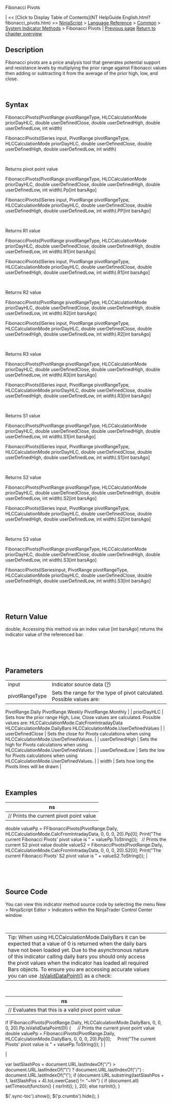 ﻿










 


Fibonacci Pivots







| &lt;&lt; [Click to Display Table of Contents](NT HelpGuide English.html?fibonacci_pivots.htm) &gt;&gt;
 [NinjaScript](ninjascript.htm) &gt; [Language Reference](language_reference_wip.htm) &gt; [Common](common.htm) &gt; [System Indicator Methods](indicators.htm) &gt;
Fibonacci Pivots | [Previous page](ease_of_movement.htm)
[Return to chapter overview](indicators.htm)










Description
-----------


Fibonacci pivots are a price analysis tool that generates potential support and resistance levels by multiplying the prior range against Fibonacci values then adding or subtracting it from the average of the prior high, low, and close.


 


Syntax
------


FibonacciPivots(PivotRange pivotRangeType, HLCCalculationMode priorDayHLC, double userDefinedClose, double userDefinedHigh, double userDefinedLow, int width)  

FibonacciPivots(ISeries<double> input, PivotRange pivotRangeType, HLCCalculationMode priorDayHLC, double userDefinedClose, double userDefinedHigh, double userDefinedLow, int width)


 


Returns pivot point value  

FibonacciPivots(PivotRange pivotRangeType, HLCCalculationMode priorDayHLC, double userDefinedClose, double userDefinedHigh, double userDefinedLow, int width).Pp[int barsAgo]  

FibonacciPivots(ISeries<double> input, PivotRange pivotRangeType, HLCCalculationMode priorDayHLC, double userDefinedClose, double userDefinedHigh, double userDefinedLow, int width).PP[int barsAgo]


 


Returns R1 value  

FibonacciPivots(PivotRange pivotRangeType, HLCCalculationMode priorDayHLC, double userDefinedClose, double userDefinedHigh, double userDefinedLow, int width).R1[int barsAgo]  

FibonacciPivots(ISeries<double> input, PivotRange pivotRangeType, HLCCalculationMode priorDayHLC, double userDefinedClose, double userDefinedHigh, double userDefinedLow, int width).R1[int barsAgo]


 


Returns R2 value  

FibonacciPivots(PivotRange pivotRangeType, HLCCalculationMode priorDayHLC, double userDefinedClose, double userDefinedHigh, double userDefinedLow, int width).R2[int barsAgo]  

FibonacciPivots(ISeries<double> input, PivotRange pivotRangeType, HLCCalculationMode priorDayHLC, double userDefinedClose, double userDefinedHigh, double userDefinedLow, int width).R2[int barsAgo]


 


Returns R3 value  

FibonacciPivots(PivotRange pivotRangeType, HLCCalculationMode priorDayHLC, double userDefinedClose, double userDefinedHigh, double userDefinedLow, int width).R3[int barsAgo]  

FibonacciPivots(ISeries<double> input, PivotRange pivotRangeType, HLCCalculationMode priorDayHLC, double userDefinedClose, double userDefinedHigh, double userDefinedLow, int width).R3[int barsAgo]


 


Returns S1 value  

FibonacciPivots(PivotRange pivotRangeType, HLCCalculationMode priorDayHLC, double userDefinedClose, double userDefinedHigh, double userDefinedLow, int width).S1[int barsAgo]  

FibonacciPivots(ISeries<double> input, PivotRange pivotRangeType, HLCCalculationMode priorDayHLC, double userDefinedClose, double userDefinedHigh, double userDefinedLow, int width).S1[int barsAgo]


 


Returns S2 value  

FibonacciPivots(PivotRange pivotRangeType, HLCCalculationMode priorDayHLC, double userDefinedClose, double userDefinedHigh, double userDefinedLow, int width).S2[int barsAgo]  

FibonacciPivots(ISeries<double> input, PivotRange pivotRangeType, HLCCalculationMode priorDayHLC, double userDefinedClose, double userDefinedHigh, double userDefinedLow, int width).S2[int barsAgo]


 


Returns S3 value  

FibonacciPivots(PivotRange pivotRangeType, HLCCalculationMode priorDayHLC, double userDefinedClose, double userDefinedHigh, double userDefinedLow, int width).S3[int barsAgo]  

FibonacciPivots(ISeries<double>input, PivotRange pivotRangeType, HLCCalculationMode priorDayHLC, double userDefinedClose, double userDefinedHigh, double userDefinedLow, int width).S3[int barsAgo]


 


 


Return Value
------------


double; Accessing this method via an index value [int barsAgo] returns the indicator value of the referenced bar.


 


 


Parameters
----------




|  |  |
| --- | --- |
| input | Indicator source data ([?](valid_input_data_for_indicator.htm)) |
| pivotRangeType | Sets the range for the type of pivot calculated. Possible values are:
PivotRange.Daily
PivotRange.Weekly
PivotRange.Monthly |
| priorDayHLC | Sets how the prior range High, Low, Close values are calculated. Possible values are:
HLCCalculationMode.CalcFromIntradayData
HLCCalculationMode.DailyBars
HLCCalculationMode.UserDefinedValues |
| userDefinedClose | Sets the close for Pivots calculations when using HLCCalculationMode.UserDefinedValues. |
| userDefinedHigh | Sets the high for Pivots calculations when using HLCCalculationMode.UserDefinedValues. |
| userDefinedLow | Sets the low for Pivots calculations when using HLCCalculationMode.UserDefinedValues. |
| width | Sets how long the Pivots lines will be drawn |



 



Examples
--------




| ns |
| --- |
| // Prints the current pivot point value
double valuePp = FFibonacciPivots(PivotRange.Daily, HLCCalculationMode.CalcFromIntradayData, 0, 0, 0, 20).Pp[0];
Print("The current Fibonacci Pivots' pivot value is " + valuePp.ToString());
 
// Prints the current S2 pivot value
double valueS2 = FibonacciPivots(PivotRange.Daily, HLCCalculationMode.CalcFromIntradayData, 0, 0, 0, 20).S2[0];
Print("The current Fibonacci Pivots' S2 pivot value is " + valueS2.ToString()); |



 


 


Source Code
-----------


You can view this indicator method source code by selecting the menu New &gt; NinjaScript Editor &gt; Indicators within the NinjaTrader Control Center window.


 




|  |  |  |
| --- | --- | --- |
| Tip: When using HLCCalculationMode.DailyBars it can be expected that a value of 0 is returned when the daily bars have not been loaded yet. Due to the asynchronous nature of this indicator calling daily bars you should only access the pivot values when the indicator has loaded all required Bars objects. To ensure you are accessing accurate values you can use .[IsValidDataPoint()](isvaliddatapoint.htm) as a check:
 


| ns |
| --- |
| // Evaluates that this is a valid pivot point value
if (FibonacciPivots(PivotRange.Daily, HLCCalculationMode.DailyBars, 0, 0, 0, 20).Pp.IsValidDataPoint(0))
{
     // Prints the current pivot point value
     double valuePp = FibonacciPivots(PivotRange.Daily, HLCCalculationMode.DailyBars, 0, 0, 0, 20).Pp[0];
     Print("The current Pivots' pivot value is " + valuePp.ToString());
} |


 |






 
 var lastSlashPos = document.URL.lastIndexOf("/") &gt; document.URL.lastIndexOf("\\") ? document.URL.lastIndexOf("/") : document.URL.lastIndexOf("\\");
 if (document.URL.substring(lastSlashPos + 1, lastSlashPos + 4).toLowerCase() != "~hh") {
 if (document.all) setTimeout(function() {
 nsrInit();
 }, 20);
 else nsrInit();
 }
 
 
 $('.sync-toc').show();
 $('p.crumbs').hide();
 }
 
 
 



</double></double></double></double></double></double></double></double>